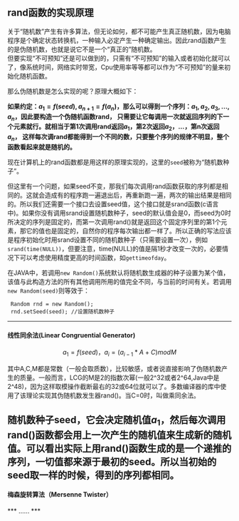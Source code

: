 ## rand函数的实现原理

关于“随机数”产生有许多算法，但无论如何，都不可能产生真正随机数，因为电脑程序是个确定状态转换机，一种输入必定产生一种确定输出。因此rand函数产生的是伪随机数，也就是说它不是一个“真正的”随机数。  
但要实现“不可预知”还是可以做到的，只需有“不可预知”的输入或者初始化就可以了，像系统时间，网络实时带宽，Cpu使用率等等都可以作为“不可预知”的量来初始化随机函数。  

那么伪随机数是怎么实现的呢？原理大概如下：  

**如果约定：$a_1=f(seed),a_{n+1}=f(a_n)$，那么可以得到一个序列：$a_1,a_2,a_3,...,a_n$，因此要构造一个伪随机函数rand，
只需要让它每调用一次就返回序列的下一个元素就行。就相当于第1次调用rand返回$a_1$，第2次返回$a_2$，…，第n次返回$a_n$，
这样每次调rand都能得到一个不同的数，只要整个序列的规律不明显，整个函数看起来就是随机的。**  

现在计算机上的rand函数都是用这样的原理实现的，这里的`seed`被称为“随机数种子”。

但这里有一个问题，如果seed不变，那我们每次调用rand函数获取的序列都是相同的。这就会造成有的程序跑一遍退出后，再重新跑一遍，两次的输出结果是相同的。所以我们还需要一个接口去设置seed值，这个接口就是srand函数(c语言中)。如果你没有调用srand设置随机数种子，seed的默认值会是0，而seed为0时所决定的序列是固定的，而第一次调用rand()就是返回这个固定序列里的第1个元素，那它的值也是固定的，自然你的程序每次输出都一样了。所以正确的写法应该是程序初始化时用srand设置不同的随机数种子（只需要设置一次），例如`srand(time(NULL))`，但要注意，time(NULL)的值是隔1秒才改变一次的，必要情况下可以考虑使用精度更高的时间函数，如`gettimeofday`。  

在JAVA中，若调用`new Random()`系统默认将随机数生成器的种子设置为某个值，该值与此构造方法的所有其他调用所用的值完全不同，与当前的时间有关。若调用` new Random(seed) `则等效于：  

     Random rnd = new Random();  
     rnd.setSeed(seed); //设置随机数种子

----
#### 线性同余法(Linear Congruential Generator)

$$a_1=f(seed)，a_i = (a_{i-1} * A + C ) mod {M} $$

其中A,C,M都是常数（一般会取质数），比较敏感，或者说直接影响了伪随机数产生的质量。一般而言，LCG的M是2的指数次幂(一般2^32或者2^64,Java中是2^48)，因为这样取模操作截断最右的32或64位就可以了。多数编译器的库中使用了该理论实现其伪随机数发生器rand()。当C=0时，叫做乘同余法。  

随机数种子seed，它会决定随机值$a_1$，然后每次调用rand()函数都会用上一次产生的随机值来生成新的随机值。可以看出实际上用rand()函数生成的是一个递推的序列，一切值都来源于最初的seed。所以当初始的seed取一样的时候，得到的序列都相同。  
----
#### 梅森旋转算法（Mersenne Twister）
*** ...... ***